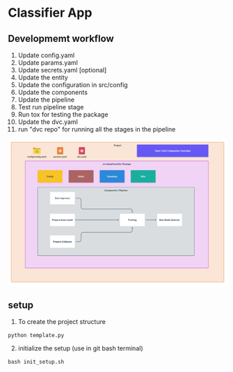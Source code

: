 # Classifier App

## Developmemt workflow

1. Update config.yaml
3. Update params.yaml
2. Update secrets.yaml [optional]
4. Update the entity
5. Update the configuration in src/config
6. Update the components
7. Update the pipeline
8. Test run pipeline stage
9. Run tox for testing the package
10. Update the dvc.yaml
11. run "dvc repo" for running all the stages in the pipeline

![img](https://raw.githubusercontent.com/anilans029/CNN_Classifier_App/main/docs/project_workflow.png?token=GHSAT0AAAAAABZ6JJ3DPEUYQOVO5ZBXDI4WY2ZKMTQ)    
## setup
1. To create the project structure
```
python template.py
```
2. initialize the setup (use in git bash terminal)
```
bash init_setup.sh
```
